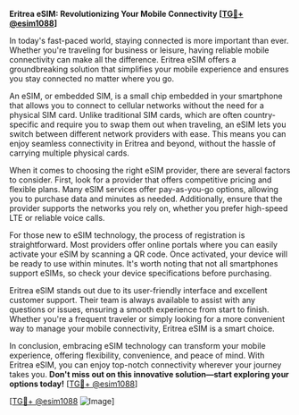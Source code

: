 **Eritrea eSIM: Revolutionizing Your Mobile Connectivity [[TG💪+ @esim1088](https://t.me/s/esim1088)]**

In today's fast-paced world, staying connected is more important than ever. Whether you're traveling for business or leisure, having reliable mobile connectivity can make all the difference. Eritrea eSIM offers a groundbreaking solution that simplifies your mobile experience and ensures you stay connected no matter where you go.

An eSIM, or embedded SIM, is a small chip embedded in your smartphone that allows you to connect to cellular networks without the need for a physical SIM card. Unlike traditional SIM cards, which are often country-specific and require you to swap them out when traveling, an eSIM lets you switch between different network providers with ease. This means you can enjoy seamless connectivity in Eritrea and beyond, without the hassle of carrying multiple physical cards.

When it comes to choosing the right eSIM provider, there are several factors to consider. First, look for a provider that offers competitive pricing and flexible plans. Many eSIM services offer pay-as-you-go options, allowing you to purchase data and minutes as needed. Additionally, ensure that the provider supports the networks you rely on, whether you prefer high-speed LTE or reliable voice calls.

For those new to eSIM technology, the process of registration is straightforward. Most providers offer online portals where you can easily activate your eSIM by scanning a QR code. Once activated, your device will be ready to use within minutes. It's worth noting that not all smartphones support eSIMs, so check your device specifications before purchasing.

Eritrea eSIM stands out due to its user-friendly interface and excellent customer support. Their team is always available to assist with any questions or issues, ensuring a smooth experience from start to finish. Whether you're a frequent traveler or simply looking for a more convenient way to manage your mobile connectivity, Eritrea eSIM is a smart choice.

In conclusion, embracing eSIM technology can transform your mobile experience, offering flexibility, convenience, and peace of mind. With Eritrea eSIM, you can enjoy top-notch connectivity wherever your journey takes you. **Don't miss out on this innovative solution—start exploring your options today!** [[TG💪+ @esim1088](https://t.me/s/esim1088)]

[[TG💪+ @esim1088](https://t.me/s/esim1088) ![Image](https://i.postimg.cc/Y0z9fWf4/image.png)]